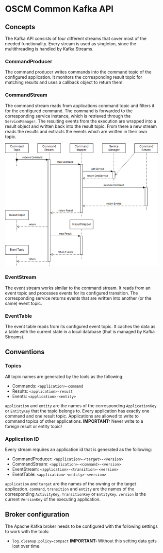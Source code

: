 # OSCM Common Kafka API

## Concepts

The Kafka API consists of four different streams that cover most of the needed functionality. Every stream is used as singleton, since the multithreading is handled by Kafka Streams.

### CommandProducer

The command producer writes commands into the command topic of the configured application. It monitors the corresponding result topic for matching results and uses a callback object to return them.

### CommandStream

The command stream reads from applications command topic and filters it for the configured command. The command is forwarded to the corresponding service instance, which is retrieved through the `ServiceManager`. The resulting events from the execution are wrapped into a result object and written back into the result topic. From there a new stream reads the results and extracts the events which are written in their own topic.

![CommandService Sequence](../../img/CommandService.png "CommandService Sequence")

### EventStream

The event stream works similar to the command stream. It reads from an event topic and processes events for its configured transition. The corresponding service returns events that are written into another (or the same) event topic.

### EventTable

The event table reads from its configured event topic. It caches the data as a table with the current state in a local database (that is managed by Kafka Streams). 

## Conventions

### Topics

All topic names are generated by the tools as the following:

- Commands: `<application>-command`
- Results: `<application>-result`
- Events: `<application>-<entity>`

`application` and `entity` are the names of the corresponding `ApplicationKey` or `EntityKey` that the topic belongs to. Every application has exactly one command and one result topic. Applications are allowed to write to command topics of other applications. **IMPORTANT:** Never write to a foreign result or entity topic!  

### Application ID

Every stream requires an application id that is generated as the following:

- CommandProducer: `<application>-<target>-<version>`
- CommandStream: `<application>-<command>-<version>`
- EventStream: `<application>-<transition>-<version>`
- EventTable: `<application>-<entity>-<version>`

`application` and `target` are the names of the owning or the target application. `command`, `transition` and `entity` are the names of the corresponding `ActivityKey`, `TransitionKey` or `EntityKey`. `version` is the current `VersionKey` of the executing application.

## Broker configuration

The Apache Kafka broker needs to be configured with the following settings to work with the tools:

- `log.cleanup.policy=compact` **IMPORTANT:** Without this setting data gets lost over time. 